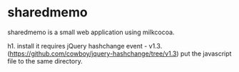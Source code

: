 sharedmemo
==========

sharedmemo is a small web application using milkcocoa.


h1. install
it requires jQuery hashchange event - v1.3.(https://github.com/cowboy/jquery-hashchange/tree/v1.3)
put the javascript file to the same directory.


